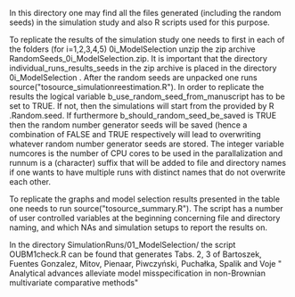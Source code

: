In this directory one may find all the files generated (including the random seeds) in the simulation study and also R scripts used for this purpose.


To replicate the results of the simulation study one needs to first in each of the folders (for i=1,2,3,4,5) 0i_ModelSelection unzip the zip archive RandomSeeds_0i_ModelSelection.zip. It is important that the directory individual_runs_results_seeds in the zip archive is placed in the directory 0i_ModelSelection .
After the random seeds are unpacked one runs source("tosource_simulationreestimation.R"). In order to replicate the results the logical variable b_use_random_seed_from_manuscript has to be set to TRUE. If not, then the simulations will start from the provided by R .Random.seed. If furthermore b_should_random_seed_be_saved is TRUE then the random number generator seeds will be saved (hence a combination of FALSE and TRUE respectively will lead to overwriting whatever random number generator seeds are stored. The integer variable numcores is the number of CPU cores to be used in the parallalization and runnum is a (character) suffix that will be added to file and directory names if one wants to have multiple runs with distinct names that do not overwrite each other.

To replicate the graphs and model selection results presented in the table one needs to run source("tosource_summary.R"). The script has a number of user controlled variables at the beginning concerning file and directory naming, and which NAs and simulation setups to report the results on.

In the directory SimulationRuns/01_ModelSelection/ the script OUBM1check.R can be found that generates Tabs. 2, 3 of Bartoszek, Fuentes Gonzalez, Mitov, Pienaar, Piwczyński, Puchałka, Spalik and Voje " Analytical advances alleviate model misspecification in non-Brownian multivariate comparative methods"
